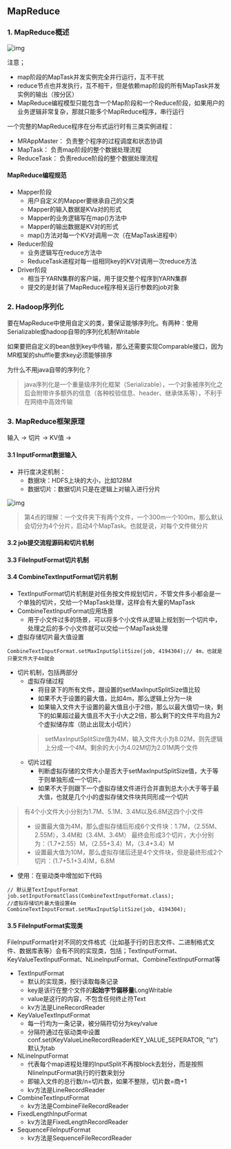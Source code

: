## MapReduce
### 1. MapReduce概述
![img](https://github.com/fancychuan/bigdata-learn/blob/master/hadoop/img/MapReduce核心编程思想.png?raw=true)

注意；
- map阶段的MapTask并发实例完全并行运行，互不干扰
- reduce节点也并发执行，互不相干，但是依赖map阶段的所有MapTask并发实例的输出（按分区）
- MapReduce编程模型只能包含一个Map阶段和一个Reduce阶段，如果用户的业务逻辑非常复杂，那就只能多个MapReduce程序，串行运行

一个完整的MapReduce程序在分布式运行时有三类实例进程：
- MRAppMaster： 负责整个程序的过程调度和状态协调
- MapTask： 负责map阶段的整个数据处理流程
- ReduceTask： 负责reduce阶段的整个数据处理流程

#### MapReduce编程规范
- Mapper阶段
    - 用户自定义的Mapper要继承自己的父类
    - Mapper的输入数据是KVa对的形式
    - Mapper的业务逻辑写在map()方法中
    - Mapper的输出数据是KV对的形式
    - map()方法对每一个KV对调用一次（在MapTask进程中）
- Reducer阶段
    - 业务逻辑写在reduce方法中
    - ReduceTask进程对每一组相同key的KV对调用一次reduce方法
- Driver阶段
    - 相当于YARN集群的客户端，用于提交整个程序到YARN集群
    - 提交的是封装了MapReduce程序相关运行参数的job对象

### 2. Hadoop序列化
要在MapReduce中使用自定义的类，要保证能够序列化。有两种：使用Serializable或hadoop自带的序列化机制Writable

如果要把自定义的bean放到key中传输，那么还需要实现Comparable接口，因为MR框架的shuffle要求key必须能够排序

为什么不用java自带的序列化？
> java序列化是一个重量级序列化框架（Serializable），一个对象被序列化之后会附带许多额外的信息（各种校验信息、header、继承体系等），不利于在网络中高效传输

### 3. MapReduce框架原理
输入 -> 切片 -> KV值 -> 
#### 3.1 InputFormat数据输入
- 并行度决定机制：
    - 数据块：HDFS上块的大小，比如128M
    - 数据切片：数据切片只是在逻辑上对输入进行分片

![img](https://github.com/fancychuan/bigdata-learn/blob/master/hadoop/img/数据切片与MapTask并行度决定机制.png?raw=true)

> 第4点的理解：一个文件夹下有两个文件，一个300m一个100m，那么默认会切分为4个分片，启动4个MapTask。也就是说，对每个文件做分片

#### 3.2 job提交流程源码和切片机制
#### 3.3 FileInputFormat切片机制
#### 3.4 CombineTextInputFormat切片机制
- TextInputFormat切片机制是对任务按文件规划切片，不管文件多小都会是一个单独的切片，交给一个MapTask处理，这样会有大量的MapTask
- CombineTextInputFormat应用场景
    - 用于小文件过多的场景，可以将多个小文件从逻辑上规划到一个切片中，处理之后的多个小文件就可以交给一个MapTask处理
- 虚拟存储切片最大值设置
```
CombineTextInputFormat.setMaxInputSplitSize(job, 4194304);// 4m，也就是只要文件大于4m就会
```
- 切片机制，包括两部分
    - 虚拟存储过程
        - 将目录下的所有文件，跟设置的setMaxInputSplitSize值比较
        - 如果不大于设置的最大值，比如4m，那么逻辑上分为一块
        - 如果输入文件大于设置的最大值且小于2倍，那么以最大值切一块，剩下的如果超过最大值且不大于小大之2倍，那么剩下的文件平均且为2个虚拟储存库（防止出现太小切片）
        > setMaxInputSplitSize值为4M，输入文件大小为8.02M，则先逻辑上分成一个4M。剩余的大小为4.02M切为2.01M两个文件
    - 切片过程
        - 判断虚拟存储的文件大小是否大于setMaxInputSplitSize值，大于等于则单独形成一个切片。
        - 如果不大于则跟下一个虚拟存储文件进行合并直到总大小大于等于最大值，也就是几个小的虚拟存储文件块共同形成一个切片
> 有4个小文件大小分别为1.7M、5.1M、3.4M以及6.8M这四个小文件
> - 设置最大值为4M，那么虚拟存储后形成6个文件块：1.7M，（2.55M、2.55M），3.4M和（3.4M、3.4M） 最终会形成3个切片，大小分别为：（1.7+2.55）M，（2.55+3.4）M，（3.4+3.4）M
> - 设置最大值为10M，那么虚拟存储后还是4个文件块，但是最终形成2个切片：(1.7+5.1+3.4)M，6.8M

- 使用：在驱动类中增加如下代码
```
// 默认是TextInputFormat
job.setInputFormatClass(CombineTextInputFormat.class);
//虚拟存储切片最大值设置4m
CombineTextInputFormat.setMaxInputSplitSize(job, 4194304);
```

#### 3.5 FileInputFormat实现类
FileInputFormat针对不同的文件格式（比如基于行的日志文件、二进制格式文件、数据库表等）会有不同的实现类，包括；TextInputFormat、KeyValueTextInputFormat、NLineInputFormat、CombineTextInputFormat等

- TextInputFormat 
    - 默认的实现类，按行读取每条记录
    - key是该行在整个文件的**起始字节偏移量**LongWritable 
    - value是这行的内容，不包含任何终止符Text
    - kv方法是LineRecordReader
- KeyValueTextInputFormat 
    - 每一行均为一条记录，被分隔符切分为key/value
    - 分隔符通过在驱动类中设置 conf.set(KeyValueLineRecordReaderKEY_VALUE_SEPERATOR, "\t") 默认为tab
- NLineInputFormat
    - 代表每个map进程处理的InputSplit不再按block去划分，而是按照NlineInputFormat执行的行数来划分
    - 即输入文件的总行数/n=切片数，如果不整除，切片数=商+1
    - kv方法是LineRecordReader
- CombineTextInputFormat
    - kv方法是CombineFileRecordReader
- FixedLengthInputFormat
    - kv方法是FixedLengthRecordReader
- SequenceFileInputFormat
    - kv方法是SequenceFileRecordReader
